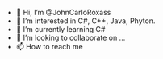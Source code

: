 - 👋 Hi, I’m @JohnCarloRoxass
- 👀 I’m interested in C#, C++, Java, Phyton. 
- 🌱 I’m currently learning C#
- 💞️ I’m looking to collaborate on ...
- 📫 How to reach me 

<!---
JohnCarloRoxass/JohnCarloRoxass is a ✨ special ✨ repository because its `README.md` (this file) appears on your GitHub profile.
You can click the Preview link to take a look at your changes.
--->
